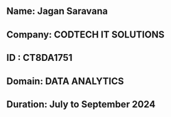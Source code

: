 ## Name: Jagan Saravana

## Company: CODTECH IT SOLUTIONS

## ID : CT8DA1751

## Domain: DATA ANALYTICS

## Duration: July to September 2024
